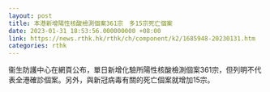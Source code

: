 ```yaml
---
layout: post
title: 本港新增陽性核酸檢測個案361宗　多15宗死亡個案
date: 2023-01-31 18:53:56.000000000 +08:00
link: https://news.rthk.hk/rthk/ch/component/k2/1685948-20230131.htm
categories: rthk
---
```


衞生防護中心在網頁公布，單日新增化驗所陽性核酸檢測個案361宗，但列明不代表全港確診個案。另外，與新冠病毒有關的死亡個案就增加15宗。
